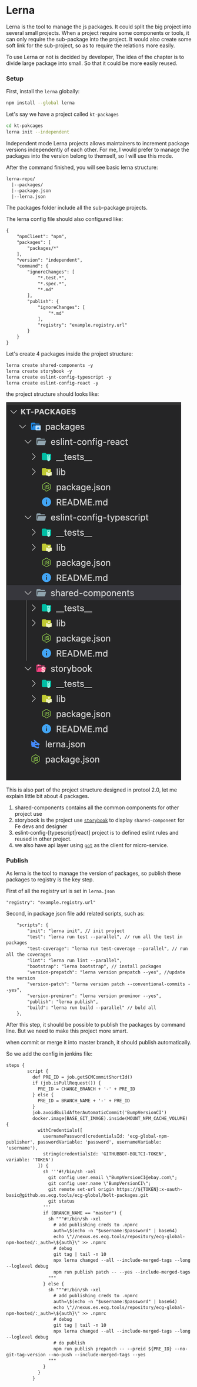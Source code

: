 # Lerna

Lerna is the tool to manage the js packages. It could split the big project into several small projects. When a project require some components or tools, it can only require the sub-package into the project. It would also create some soft link for the sub-project, so as to require the relations more easily.&#x20;

To use Lerna or not is decided by developer, The idea of the chapter is to divide large package into small. So that it could be more easily reused.

### Setup

First, install the `lerna` globally:

```bash
npm install --global lerna
```

Let's say we have a project called `kt-packages`

```bash
cd kt-pakcages
lerna init --independent
```

Independent mode Lerna projects allows maintainers to increment package versions independently of each other. For me, I would prefer to manage the packages into the version belong to themself, so I will use this mode.

After the command finished, you will see basic lerna structure:

```
lerna-repo/
  |--packages/
  |--package.json
  |--lerna.json
```



The packages folder include all the sub-package projects.

The lerna config file should also configured like:

```
{
    "npmClient": "npm",
    "packages": [
        "packages/*"
    ],
    "version": "independent",
    "command": {
        "ignoreChanges": [
            "*.test.*",
            "*.spec.*",
            "*.md"
        ],
        "publish": {
            "ignoreChanges": [
                "*.md"
            ],
            "registry": "example.registry.url"            
        }
    }
}
```





Let's create 4 packages inside the project structure:

```
lerna create shared-components -y
lerna create storybook -y
lerna create eslint-config-typescript -y
lerna create eslint-config-react -y
```

the project structure should looks like:

![](<../../.gitbook/assets/image (5) (1).png>)

This is also part of the project structure designed in protool 2.0, let me explain little bit about 4 packages.

1. shared-components contains all the common components for other project use
2. storybook is the project use [`storybook`](https://storybook.js.org) to display `shared-component` for Fe devs and designer
3. eslint-config-\[typescript|react] project is to defined eslint rules and reused in other project.
4. we also have api layer using [`got`](https://github.com/sindresorhus/got) as the client for micro-service.

### Publish

As lerna is the tool to manage the version of packages, so publish these packages to registry is the key step.



First of all the registry url is set in `lerna.json`

```
"registry": "example.registry.url" 
```

Second, in package json file add related scripts, such as:

```
    "scripts": {
        "init": "lerna init", // init project
        "test": "lerna run test --parallel", // run all the test in packages
        "test-coverage": "lerna run test-coverage --parallel", // run all the coverages
        "lint": "lerna run lint --parallel", 
        "bootstrap": "lerna bootstrap", // install packages
        "version-prepatch": "lerna version prepatch --yes", //update the version
        "version-patch": "lerna version patch --conventional-commits --yes",
        "version-preminor": "lerna version preminor --yes",
        "publish": "lerna publish",
        "build": "lerna run build --parallel" // buld all
    },
```

After this step, it should be possible to publish the packages by command line. But we need to make this project more smart.

when commit or merge it into master branch, it should publish automatically.&#x20;

So we add the config in jenkins file:

```
steps {
        script {
          def PRE_ID = job.getSCMCommitShortId()
          if (job.isPullRequest()) {
            PRE_ID = CHANGE_BRANCH + '-' + PRE_ID
          } else {
            PRE_ID = BRANCH_NAME + '-' + PRE_ID
          }
          job.avoidBuildAfterAutomaticCommit('BumpVersionCI')
          docker.image(BASE_GIT_IMAGE).inside(MOUNT_NPM_CACHE_VOLUME) {
            withCredentials([
              usernamePassword(credentialsId: 'ecg-global-npm-publisher', passwordVariable: 'password', usernameVariable: 'username'),
              string(credentialsId: 'GITHUBBOT-BOLTCI-TOKEN', variable: 'TOKEN')
            ]) {
              sh '''#!/bin/sh -xel
                git config user.email \"BumpVersionCI@ebay.com\";
                git config user.name \"BumpVersionCI\";
                git remote set-url origin https://${TOKEN}:x-oauth-basic@github.es.ecg.tools/ecg-global/bolt-packages.git
                git status
              '''
              if (BRANCH_NAME == "master") {
                sh """#!/bin/sh -xel
                  # add publishing creds to .npmrc
                  auth=\$(echo -n "$username:$password" | base64)
                  echo \"//nexus.es.ecg.tools/repository/ecg-global-npm-hosted/:_auth=\${auth}\" >> .npmrc
                  # debug
                  git tag | tail -n 10
                  npx lerna changed --all --include-merged-tags --long --loglevel debug
                  npm run publish patch -- --yes --include-merged-tags
                """
              } else {
                sh """#!/bin/sh -xel
                  # add publishing creds to .npmrc
                  auth=\$(echo -n "$username:$password" | base64)
                  echo \"//nexus.es.ecg.tools/repository/ecg-global-npm-hosted/:_auth=\${auth}\" >> .npmrc
                  # debug
                  git tag | tail -n 10
                  npx lerna changed --all --include-merged-tags --long --loglevel debug
                  # do publish
                  npm run publish prepatch -- --preid ${PRE_ID} --no-git-tag-version --no-push --include-merged-tags --yes
                """
              }
            }
          }
```



###

###

### &#x20;



&#x20;
